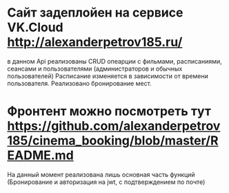 # Сайт задеплойен на сервисе VK.Cloud http://alexanderpetrov185.ru/
в данном Api реализованы CRUD опеарции с фильмами, расписаниями, сеансами и пользователями (администраторов и обычных пользователей)
Расписание изменяется в зависимости от времени пользователя. 
Реализовано бронирование мест.

# Фронтент можно посмотреть тут https://github.com/alexanderpetrov185/cinema_booking/blob/master/README.md
На данный момент реализована лишь основная часть функций (Бронирование и авторизация на jwt, с подтверждением по почте)

